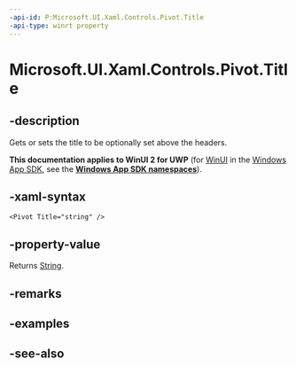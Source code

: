 ```yaml
---
-api-id: P:Microsoft.UI.Xaml.Controls.Pivot.Title
-api-type: winrt property
---
```


<!-- Property syntax
public object Title { get;  set; }
-->

# Microsoft.UI.Xaml.Controls.Pivot.Title

## -description
Gets or sets the title to be optionally set above the headers.

**This documentation applies to WinUI 2 for UWP** (for [WinUI](/windows/apps/winui/winui3/) in the [Windows App SDK](/windows/apps/windows-app-sdk/), see the **[Windows App SDK namespaces](/windows/windows-app-sdk/api/winrt/)**).

## -xaml-syntax
```xaml
<Pivot Title="string" />
```


## -property-value
Returns [String](/dotnet/api/system.string?view=dotnet-uwp-10.0&preserve-view=true).

## -remarks

## -examples

## -see-also
